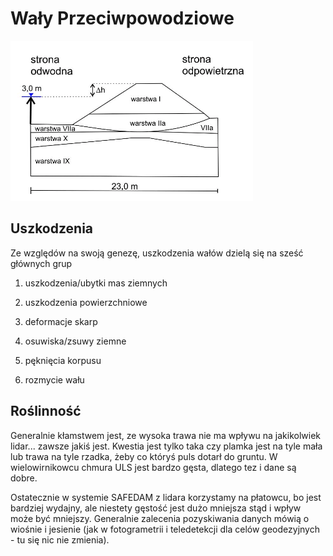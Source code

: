 # Wały Przeciwpowodziowe

![struktura](levee_structure.png)



## Uszkodzenia

Ze względów na swoją genezę, uszkodzenia wałów dzielą się na sześć głównych grup

1. uszkodzenia/ubytki mas ziemnych

2. uszkodzenia powierzchniowe

3. deformacje skarp

4. osuwiska/zsuwy ziemne

5. pęknięcia korpusu

6. rozmycie wału



## Roślinność

Generalnie kłamstwem jest, ze wysoka trawa nie ma wpływu na jakikolwiek lidar... zawsze jakiś jest. Kwestia jest tylko taka czy plamka jest na tyle mała lub trawa na tyle rzadka, żeby co któryś puls dotarł do gruntu. W wielowirnikowcu chmura ULS jest bardzo gęsta, dlatego tez i dane są dobre.

Ostatecznie w systemie SAFEDAM z lidara korzystamy na płatowcu, bo jest bardziej wydajny, ale niestety gęstość jest dużo mniejsza stąd i wpływ może być mniejszy. Generalnie zalecenia pozyskiwania danych mówią o wiośnie i jesienie (jak w fotogrametrii i teledetekcji dla celów geodezyjnych - tu się nic nie zmienia).